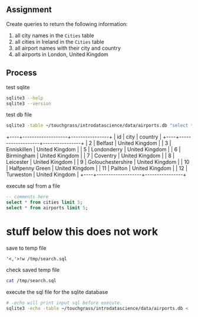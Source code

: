 ## Assignment

Create queries to return the following information:

1. all city names in the `Cities` table
1. all cities in Ireland in the `Cities` table
1. all airport names with their city and country
1. all airports in London, United Kingdom

## Process

test sqlite
```bash
sqlite3 --help
sqlite3 --version
```

test db file
```bash
sqlite3 -table ~/touchgrass/introdatascience/data/airports.db "select * from cities limit 10"
```
+----+-------------------+----------------+
| id |       city        |    country     |
+----+-------------------+----------------+
| 2  | Belfast           | United Kingdom |
| 3  | Enniskillen       | United Kingdom |
| 5  | Londonderry       | United Kingdom |
| 6  | Birmingham        | United Kingdom |
| 7  | Coventry          | United Kingdom |
| 8  | Leicester         | United Kingdom |
| 9  | Golouchestershire | United Kingdom |
| 10 | Halfpenny Green   | United Kingdom |
| 11 | Pailton           | United Kingdom |
| 12 | Turweston         | United Kingdom |
+----+-------------------+----------------+

execute sql from a file
```sql
-- comments here
select * from cities limit 5;
select * from airports limit 5;
```

# stuff below this does not work

save to temp file
```vim
'<,'>!w /tmp/search.sql
```  

check saved temp file
```bash
cat /tmp/search.sql
```

execute the sql file for the sqlite database
```bash
# -echo will print input sql before execute.
sqlite3 -echo -table ~/touchgrass/introdatascience/data/airports.db < 
```
